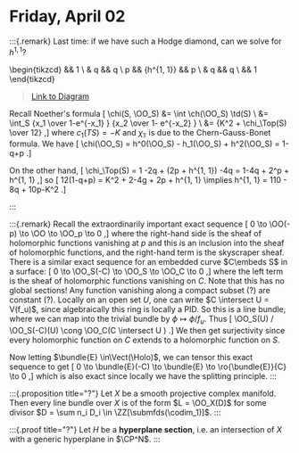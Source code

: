 # Friday, April 02


:::{.remark}
Last time: if we have such a Hodge diamond, can we solve for $h^{1, 1}$?

\begin{tikzcd}
	&& 1 \\
	& q && q \\
	p && {h^{1, 1}} && p \\
	& q && q \\
	&& 1
\end{tikzcd}

> [Link to Diagram](https://q.uiver.app/?q=WzAsOSxbMiwyLCJoXnsxLCAxfSJdLFswLDIsInAiXSxbNCwyLCJwIl0sWzEsMywicSJdLFszLDMsInEiXSxbMiw0LCIxIl0sWzEsMSwicSJdLFszLDEsInEiXSxbMiwwLCIxIl1d)

Recall Noether's formula
\[
\chi(S, \OO_S)
&= \int \ch(\OO_S) \td(S) \\
&= \int_S {x_1 \over 1-e^{-x_1} } {x_2 \over 1- e^{-x_2} } \\
&= {K^2 + \chi_\Top(S) \over 12}
,\]
where $c_1(TS) = - K$ and $\chi_\Top$ is due to the Chern-Gauss-Bonet formula.
We have
\[
\chi(\OO_S) = h^0(\OO_S) - h_1(\OO_S) + h^2(\OO_S) = 1-q+p
.\]

On the other hand,
\[
\chi_\Top(S) = 1 -2q + (2p + h^{1, 1}) -4q = 1-4q + 2^p + h^{1, 1}
,\]
so 
\[
12(1-q+p) = K^2 + 2-4g + 2p + h^{1, 1} \implies h^{1, 1} = 110 - 8q + 10p-K^2
.\]

:::


:::{.remark}
Recall the extraordinarily important exact sequence
\[
0 \to \OO(-p) \to \OO \to \OO_p \to 0
,\]
where the right-hand side is the sheaf of holomorphic functions vanishing at $p$ and this is an inclusion into the sheaf of holomorphic functions, and the right-hand term is the skyscraper sheaf.
There is a similar exact sequence for an embedded curve $C\embeds S$ in a surface:
\[
0 \to \OO_S(-C) \to \OO_S \to \OO_C \to 0
,\]
where the left term is the sheaf of holomorphic functions vanishing on $C$. 
Note that this has no global sections!
Any function vanishing along a compact subset (?) are constant (?).
Locally on an open set $U$, one can write $C \intersect U = V(f_u)$, since algebraically this ring is locally a PID.
So this is a line bundle, where we can map into the trivial bundle by $\phi \mapsto \phi/f_u$.
Thus
\[
\OO_S(U) / \OO_S(-C)(U) \cong \OO_C(C \intersect U )
.\]
We then get surjectivity since every holomorphic function on $C$ extends to a holomorphic function on $S$.

Now letting $\bundle{E} \in\Vect(\Holo)$, we can tensor this exact sequence to get
\[
0 \to \bundle{E}(-C) \to \bundle{E} \to \ro{\bundle{E}}{C} \to 0
,\]
which is also exact since locally we have the splitting principle.
:::


:::{.proposition title="?"}
Let $X$ be a smooth projective complex manifold.
Then every line bundle over $X$ is of the form $L = \OO_X(D)$ for some divisor $D = \sum n_i D_i \in \ZZ[\submfds(\codim_1)]$.
:::


:::{.proof title="?"}
Let $H$ be a **hyperplane section**, i.e. an intersection of $X$ with a generic hyperplane in $\CP^N$.
:::





